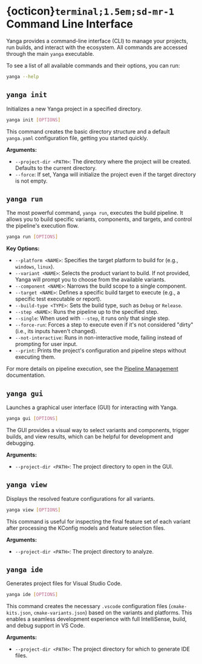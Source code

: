 # {octicon}`terminal;1.5em;sd-mr-1` Command Line Interface

Yanga provides a command-line interface (CLI) to manage your projects, run builds, and interact with the ecosystem. All commands are accessed through the main `yanga` executable.

To see a list of all available commands and their options, you can run:

```bash
yanga --help
```

## `yanga init`

Initializes a new Yanga project in a specified directory.

```bash
yanga init [OPTIONS]
```

This command creates the basic directory structure and a default `yanga.yaml` configuration file, getting you started quickly.

**Arguments:**

*   `--project-dir <PATH>`: The directory where the project will be created. Defaults to the current directory.
*   `--force`: If set, Yanga will initialize the project even if the target directory is not empty.

## `yanga run`

The most powerful command, `yanga run`, executes the build pipeline. It allows you to build specific variants, components, and targets, and control the pipeline's execution flow.

```bash
yanga run [OPTIONS]
```

**Key Options:**

*   `--platform <NAME>`: Specifies the target platform to build for (e.g., `windows`, `linux`).
*   `--variant <NAME>`: Selects the product variant to build. If not provided, Yanga will prompt you to choose from the available variants.
*   `--component <NAME>`: Narrows the build scope to a single component.
*   `--target <NAME>`: Defines a specific build target to execute (e.g., a specific test executable or report).
*   `--build-type <TYPE>`: Sets the build type, such as `Debug` or `Release`.
*   `--step <NAME>`: Runs the pipeline up to the specified step.
*   `--single`: When used with `--step`, it runs only that single step.
*   `--force-run`: Forces a step to execute even if it's not considered "dirty" (i.e., its inputs haven't changed).
*   `--not-interactive`: Runs in non-interactive mode, failing instead of prompting for user input.
*   `--print`: Prints the project's configuration and pipeline steps without executing them.

For more details on pipeline execution, see the [Pipeline Management](./pipeline.md) documentation.

## `yanga gui`

Launches a graphical user interface (GUI) for interacting with Yanga.

```bash
yanga gui [OPTIONS]
```

The GUI provides a visual way to select variants and components, trigger builds, and view results, which can be helpful for development and debugging.

**Arguments:**

*   `--project-dir <PATH>`: The project directory to open in the GUI.

## `yanga view`

Displays the resolved feature configurations for all variants.

```bash
yanga view [OPTIONS]
```

This command is useful for inspecting the final feature set of each variant after processing the KConfig models and feature selection files.

**Arguments:**

*   `--project-dir <PATH>`: The project directory to analyze.

## `yanga ide`

Generates project files for Visual Studio Code.

```bash
yanga ide [OPTIONS]
```

This command creates the necessary `.vscode` configuration files (`cmake-kits.json`, `cmake-variants.json`) based on the variants and platforms. This enables a seamless development experience with full IntelliSense, build, and debug support in VS Code.

**Arguments:**

*   `--project-dir <PATH>`: The project directory for which to generate IDE files.
